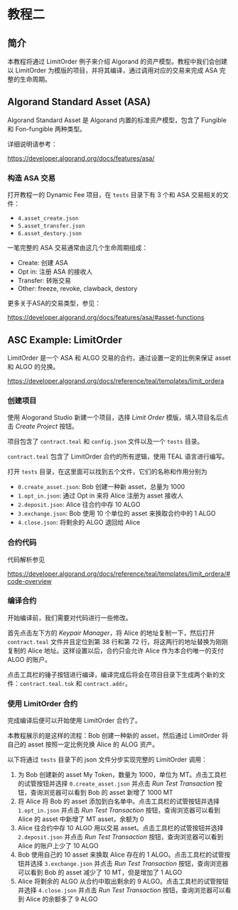 # 教程二

## 简介

本教程将通过 LimitOrder 例子来介绍 Algorand 的资产模型。教程中我们会创建以 LimitOrder 为模版的项目，并将其编译，通过调用对应的交易来完成 ASA 完整的生命周期。

## Algorand Standard Asset (ASA)

Algorand Standard Asset 是 Algorand 内置的标准资产模型，包含了 Fungible 和 Fon-fungible 两种类型。

详细说明请参考：

https://developer.algorand.org/docs/features/asa/

### 构造 ASA 交易

打开教程一的 Dynamic Fee 项目，在 `tests` 目录下有 3 个和 ASA 交易相关的文件：

- `4.asset_create.json`
- `5.asset_transfer.json`
- `6.asset_destory.json`

一笔完整的 ASA 交易通常由这几个生命周期组成：

- Create: 创建 ASA
- Opt in: 注册 ASA 的接收人
- Transfer: 转账交易
- Other: freeze, revoke, clawback, destory

更多关于ASA的交易类型，参见：

https://developer.algorand.org/docs/features/asa/#asset-functions

## ASC Example: LimitOrder

LimitOrder 是一个 ASA 和 ALGO 交易的合约，通过设置一定的比例来保证 asset 和 ALGO 的兑换。

https://developer.algorand.org/docs/reference/teal/templates/limit_ordera

### 创建项目

使用 Alogorand Studio 新建一个项目，选择 *Limit Order* 模版，填入项目名后点击 *Create Project* 按钮。

项目包含了 `contract.teal` 和 `config.json` 文件以及一个 `tests` 目录。

`contract.teal` 包含了 LimitOrder 合约的所有逻辑，使用 TEAL 语言进行编写。

打开 `tests` 目录，在这里面可以找到五个文件，它们的名称和作用分别为

- `0.create_asset.json`: Bob 创建一种新 asset，总量为 1000
- `1.opt_in.json`: 通过 Opt in 来将 Alice 注册为 asset 接收人
- `2.deposit.json`: Alice 往合约中存 10 ALGO
- `3.exchange.json`: Bob 使用 10 个单位的 asset 来换取合约中的 1 ALGO
- `4.close.json`: 将剩余的 ALGO 退回给 Alice

### 合约代码

代码解析参见

https://developer.algorand.org/docs/reference/teal/templates/limit_ordera/#code-overview

### 编译合约

开始编译前，我们需要对代码进行一些修改。

首先点击左下方的 *Keypair Manager*，将 Alice 的地址复制一下，然后打开 `contract.teal` 文件并且定位到第 38 行和第 72 行，将这两行的地址替换为刚刚复制的 Alice 地址。这样设置以后，合约只会允许 Alice 作为本合约唯一的支付 ALGO 的账户。

点击工具栏的锤子按钮进行编译，编译完成后将会在项目目录下生成两个新的文件：`contract.teal.tok` 和 `contract.addr`。

### 使用 LimitOrder 合约

完成编译后便可以开始使用 LimitOrder 合约了。

本教程展示的是这样的流程：Bob 创建一种新的 asset，然后通过 LimitOrder 将自己的 asset 按照一定比例兑换 Alice 的 ALOG 资产。

以下将通过 `tests` 目录下的 json 文件分步实现完整的 LimitOrder 调用：

1. 为 Bob 创建新的 asset My Token，数量为 1000，单位为 MT。点击工具栏的试管按钮并选择 `0.create_asset.json` 并点击 *Run Test Transaction* 按钮，查询浏览器可以看到 Bob 的 asset 新增了 1000 MT
2. 将 Alice 将 Bob 的 asset 添加到白名单中。点击工具栏的试管按钮并选择 `1.opt_in.json` 并点击 *Run Test Transaction* 按钮，查询浏览器可以看到 Alice 的 asset 中新增了 MT asset，余额为 0
3. Alice 往合约中存 10 ALGO 用以交易 asset。点击工具栏的试管按钮并选择 `2.deposit.json` 并点击 *Run Test Transaction* 按钮，查询浏览器可以看到 Alice 的账户上少了 10 ALGO
4. Bob 使用自己的 10 asset 来换取 Alice 存在的 1 ALGO。点击工具栏的试管按钮并选择 `3.exchange.json` 并点击 *Run Test Transaction* 按钮，查询浏览器可以看到 Bob 的 asset 减少了 10 MT，但是增加了 1 ALGO
5. Alice 将剩余的 ALGO 从合约中取出剩余的 9 ALGO。点击工具栏的试管按钮并选择 `4.close.json` 并点击 *Run Test Transaction* 按钮，查询浏览器可以看到 Alice 的余额多了 9 ALGO

